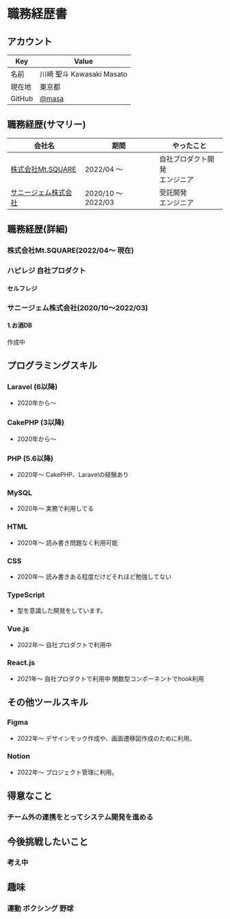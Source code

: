 # 職務経歴書
## アカウント  

|  Key  |  Value  |
| ---- | ---- |
|  名前  |  川崎 聖斗 Kawasaki Masato  |
|  現在地  |  東京都  |
|  GitHub  |  [@masa](https://github.com/masayomitan)  |

## 職務経歴(サマリー)

|  会社名  |  期間  |  やったこと  |
| ---- | ---- | ---- |  
|  [株式会社Mt.SQUARE](#株式会社Mt.SQUARE202204)  |  2022/04 〜  | 自社プロダクト開発<br/> エンジニア |
|  [サニージェム株式会社](#サニージェム株式会社)  |  2020/10 〜 2022/03  | 受託開発<br/> エンジニア |

## 職務経歴(詳細)

### 株式会社Mt.SQUARE(2022/04〜 現在)
### ハピレジ 自社プロダクト

#### セルフレジ

### サニージェム株式会社(2020/10〜2022/03)

#### 1.お酒DB
作成中


<!-- ## 業務外活動 -->
<!-- ### プロダクト開発 -->


## プログラミングスキル


### Laravel (6以降)
- 2020年から〜

### CakePHP (3以降)
- 2020年から〜

### PHP (5.6以降)
- 2020年〜  CakePHP、Laravelの経験あり

### MySQL
- 2020年〜 実務で利用してる

### HTML
- 2020年〜 読み書き問題なく利用可能

### CSS
- 2020年〜 読み書きある程度だけどそれほど勉強してない

### TypeScript
- 型を意識した開発をしています。

### Vue.js
- 2022年〜 自社プロダクトで利用中

### React.js
- 2021年〜 自社プロダクトで利用中 関数型コンポーネントでhook利用

## その他ツールスキル

### Figma
- 2022年〜 デザインモック作成や、画面遷移図作成のために利用。

### Notion
- 2022年〜 プロジェクト管理に利用。

## 得意なこと
### チーム外の連携をとってシステム開発を進める

## 今後挑戦したいこと 
### 考え中

## 趣味  
### 運動 ボクシング 野球
